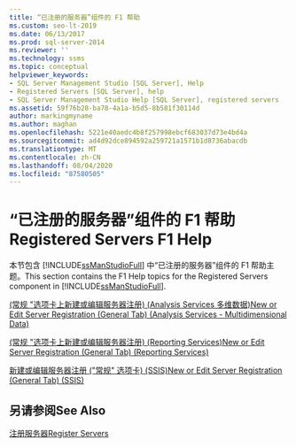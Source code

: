 ```yaml
---
title: “已注册的服务器”组件的 F1 帮助
ms.custom: seo-lt-2019
ms.date: 06/13/2017
ms.prod: sql-server-2014
ms.reviewer: ''
ms.technology: ssms
ms.topic: conceptual
helpviewer_keywords:
- SQL Server Management Studio [SQL Server], Help
- Registered Servers [SQL Server], help
- SQL Server Management Studio Help [SQL Server], registered servers
ms.assetid: 59f76b28-ba78-4a1a-b5d5-8b581f30114d
author: markingmyname
ms.author: maghan
ms.openlocfilehash: 5221e40aedc4b8f257998ebcf683037d73e4bd4a
ms.sourcegitcommit: ad4d92dce894592a259721a1571b1d8736abacdb
ms.translationtype: MT
ms.contentlocale: zh-CN
ms.lasthandoff: 08/04/2020
ms.locfileid: "87580505"
---
```

# <a name="registered-servers-f1-help"></a><span data-ttu-id="2c4ff-102">“已注册的服务器”组件的 F1 帮助</span><span class="sxs-lookup"><span data-stu-id="2c4ff-102">Registered Servers F1 Help</span></span>
  <span data-ttu-id="2c4ff-103">本节包含 [!INCLUDE[ssManStudioFull](../../includes/ssmanstudiofull-md.md)] 中“已注册的服务器”组件的 F1 帮助主题。</span><span class="sxs-lookup"><span data-stu-id="2c4ff-103">This section contains the F1 Help topics for the Registered Servers component in [!INCLUDE[ssManStudioFull](../../includes/ssmanstudiofull-md.md)].</span></span>  
  
 [<span data-ttu-id="2c4ff-104">&#40;常规 "选项卡上新建或编辑服务器注册&#41; &#40;Analysis Services 多维数据&#41;</span><span class="sxs-lookup"><span data-stu-id="2c4ff-104">New or Edit Server Registration &#40;General Tab&#41; &#40;Analysis Services - Multidimensional Data&#41;</span></span>](../../database-engine/new-edit-server-registration-analysis-services-multidimensional-data.md)  
  
 [<span data-ttu-id="2c4ff-105">&#40;常规 "选项卡上新建或编辑服务器注册&#41; &#40;Reporting Services&#41;</span><span class="sxs-lookup"><span data-stu-id="2c4ff-105">New or Edit Server Registration &#40;General Tab&#41; &#40;Reporting Services&#41;</span></span>](../../database-engine/new-or-edit-server-registration-general-tab-reporting-services.md)  
  
 [<span data-ttu-id="2c4ff-106">新建或编辑服务器注册 &#40;"常规" 选项卡&#41; &#40;SSIS&#41;</span><span class="sxs-lookup"><span data-stu-id="2c4ff-106">New or Edit Server Registration &#40;General Tab&#41; &#40;SSIS&#41;</span></span>](../../database-engine/new-or-edit-server-registration-general-tab-ssis.md)  
  
## <a name="see-also"></a><span data-ttu-id="2c4ff-107">另请参阅</span><span class="sxs-lookup"><span data-stu-id="2c4ff-107">See Also</span></span>  
 [<span data-ttu-id="2c4ff-108">注册服务器</span><span class="sxs-lookup"><span data-stu-id="2c4ff-108">Register Servers</span></span>](register-servers.md)  
  
  
